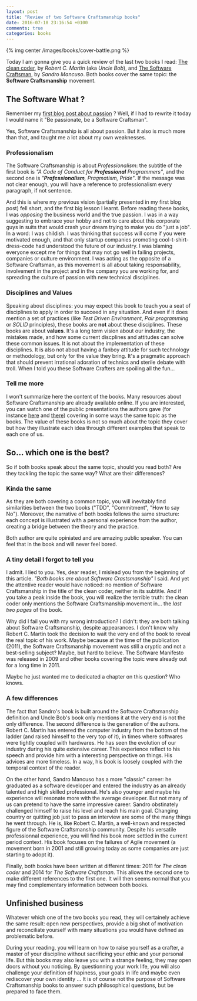 ```yaml
---
layout: post
title: "Review of two Software Craftsmanship books"
date: 2016-07-18 23:16:54 +0100
comments: true
categories: books
---
```


{% img center /images/books/cover-battle.png %}

Today I am gonna give you a quick review of the last two books I read: [The clean coder][clean-coder], by _Robert C. Martin_ (aka _Uncle Bob_), and [The Software Craftsman][software-craftsman], by _Sandro Mancuso_.
Both books cover the same topic: the **Software Craftsmanship** movement.

<!-- More -->

The Software What ?
-------------------

Remember my [first blog post about passion][first-blog-post] ? Well, if I had to rewrite it today I would name it "Be passionate, be a Software Craftsman".

Yes, Software Craftsmanship is all about passion. But it also is much more than that, and taught me a lot about my own weaknesses.

### Professionalism

The Software Craftsmanship is about _Professionalism_: the subtitle of the first book is _"A Code of Conduct for **Professional** Programmers"_, and the second one is _"**Professionalism**, Pragmatism, Pride"_. If the message was not clear enough, you will have a reference to professionalism every paragraph, if not sentence.

And this is where my previous vision (partially presented in my first blog post) fell short, and the first big lesson I learnt. Before reading these books, I was _opposing_ the business world and the true passion. I was in a way suggesting to embrace your hobby and not to care about this corporate guys in suits that would crash your dream trying to make you do "just a job". In a word: I was childish.
I was thinking that success will come if you were motivated enough, and that only startup companies promoting cool-t-shirt-dress-code had understood the future of our industry. I was blaming everyone except me for things that may not go well in failing projects, companies or culture environment. I was acting as the opposite of a Software Craftsman, as this movement is all about taking responsability, involvement in the project and in the company you are working for, and spreading the culture of passion with new technical disciplines.

### Disciplines and Values

Speaking about disciplines: you may expect this book to teach you a seat of disciplines to apply in order to succeed in any situation. And even if it does mention a set of practices (like _Test Driven Environment_, _Pair programming_ or _SOLID_ principles), these books are **not** about these disciplines. These books are about **values**. It's a long term vision about our industry, the mistakes made, and how some current discplines and attitudes can solve these common issues. It is not about the implementation of these disciplines. It is also not about having a fanboy attitude for such technology or methodology, but only for the value they bring. It's a pragmatic approach that should prevent irrational adoration of technics and sterile debate with troll. When I told you these Software Crafters are spoiling all the fun...

### Tell me more

I won't summarize here the content of the books. Many resources about Software Craftsmanship are already available online. If you are interested, you can watch one of the public presentations the authors gave (for instance [here][sandro-talk] and [there][uncle-bob-talk]) covering in some ways the same topic as the books. The value of these books is not so much about the topic they cover but how they illustrate each idea through different examples that speak to each one of us.

So... which one is the best?
----------------------------

So if both books speak about the same topic, should you read both? Are they tackling the topic the same way? What are their differences?

### Kinda the same

As they are both covering a common topic, you will inevitably find similarities between the two books ("TDD", "Commitment", "How to say No"). Moreover, the narrative of both books follows the same structure: each concept is illustrated with a personal experience from the author, creating a bridge between the theory and the practice.

Both author are quite opiniated and are amazing public speaker. You can feel that in the book and will never feel bored.

### A tiny detail I forgot to tell you

I admit. I lied to you. Yes, dear reader, I mislead you from the beginning of this article. _"Both books are about Software Crastsmanship"_ I said. And yet the attentive reader would have noticed: no mention of Software Craftsmanship in the title of the clean coder, neither in its subtitle. And if you take a peak inside the book, you will realize the terrible truth: the clean coder only mentions the Software Craftsmanship movement in... the *last two pages* of the book.

Why did I fail you with my wrong introduction? I didn't: they are both talking about Software Craftsmanship, despite appearances. I don't know why Robert C. Martin took the decision to wait the very end of the book to reveal the real topic of his work. Maybe because at the time of the publication (2011), the Software Craftsmanship movement was still a cryptic and not a best-selling subject?
Maybe, but hard to believe. The Software Manifesto was released in 2009 and other books covering the topic were already out for a long time in 2011.

Maybe he just wanted me to dedicated a chapter on this question? Who knows.

### A few differences

The fact that Sandro's book is built around the Software Craftsmanship definition and Uncle Bob's book only mentions it at the very end is not the only difference. The second difference is the generation of the authors. Robert C. Martin has entered the computer industry from the bottom of the ladder (and raised himself to the very top of it), in times where softwares were tightly coupled with hardwares. He has seen the evolution of our industry during his quite extensive career. This experience reflect to his speech and provide him with a interesting perspective on things. His advices are more timeless. In a way, his book is loosely coupled with the temporal context of the reader.

On the other hand, Sandro Mancuso has a more "classic" career: he graduated as a software developer and entered the industry as an already talented and high skilled professional. He's also younger and maybe his experience will resonate more with the average developer. But not many of us can pretend to have the same impressive career. Sandro obstinately challenged himself to raise his level and reach his main goal. Changing country or quitting job just to pass an interview are some of the many things he went through. He is, like Robert C. Martin, a well-known and respected figure of the Software Craftsmanship community. Despite his versatile professionnal experience, you will find his book more settled in the current period context. His book focuses on the failures of Agile movement (a movement born in 2001 and still growing today as some companies are just starting to adopt it).

Finally, both books have been written at different times: 2011 for *The clean coder* and 2014 for *The Software Craftsman*. This allows the second one to make different references to the first one. It will then seems normal that you may find complementary information between both books.

Unfinished business
-------------------

Whatever which one of the two books you read, they will certainely achieve the same result: open new perspectives, provide a big shot of motivation and reconciliate yourself with many situations you would have defined as problematic before.

During your reading, you will learn on how to raise yourself as a crafter, a master of your discipline without sacrificing your ethic and your personal life. 
But this books may also leave you with a strange feeling, they may open doors without you noticing. By questionning your work life, you will also challenge your definition of hapiness, your goals in life and maybe even rediscover your own identity ... It is of course not the purpose of Software Craftsmanship books to answer such philosophical questions, but be prepared to face them.

[clean-coder]:http://www.informit.com/store/clean-coder-a-code-of-conduct-for-professional-programmers-9780137081073
[software-craftsman]:http://www.informit.com/store/software-craftsman-professionalism-pragmatism-pride-9780134052502
[first-blog-post]:http://pierre-jean.baraud.fr/blog/2013/08/10/be-passionate/
[sandro-talk]:https://www.youtube.com/watch?v=9OhXqBlCmrM
[uncle-bob-talk]:https://www.youtube.com/watch?v=9Xy3QC7yxJw

